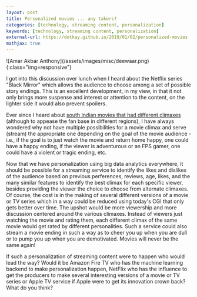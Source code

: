 ```yaml
---
layout: post
title: Personalized movies ... any takers?
categories: [technology, streaming content, personalization]
keywords: [technology, streaming content, personalization]
external-url: https://dotkay.github.io/2019/01/02/personalized-movies
mathjax: true
---
```


<div class="img_container">
![Amar Akbar Anthony](/assets/images/misc/deewaar.png)
{:class="img=responsive"}
</div>

I got into this discussion over lunch when I heard about the Netflix series "Black Mirror" which allows the audience to choose among a set of possible story endings. This is an excellent development, in my view, in that it not only brings more suspense and interest or attention to the content, on the lighter side it would also prevent spoilers. 

Ever since I heard about [south Indian movies that had different climaxes](https://newsable.asianetnews.com/kerala/after-solo-other-malayalam-films-supposed-to-have-different-endings) (although to appease the fan base in different regions), I have always wondered why not have multiple possibilities for a movie climax and serve (stream) the appropriate one depending on the goal of the movie audience - i.e., if the goal is to just watch the movie and return home happy, one could have a happy ending, if the viewer is adventurous or an FPS gamer, one could have a violent or tragic ending, etc. 

Now that we have personalization using big data analytics everywhere, it should be possible for a streaming service to identify the likes and dislikes of the audience based on previous perferences, reviews, age, likes, and the many similar features to identify the best climax for each specific viewer, besides providing the viewer the choice to choose from alternate climaxes. Of course, the cost is in the making of several different versions of a movie or TV series which in a way could be reduced using today's CGI that only gets better over time. The upshot would be more viewership and more discussion centered around the various climaxes. Instead of viewers just watching the movie and rating them, each different climax of the same movie would get rated by different personalities. Such a service could also stream a movie ending in such a way as to cheer you up when you are dull or to pump you up when you are demotivated. Movies will never be the same again!

If such a personalization of streaming content were to happen who would lead the way? Would it be Amazon Fire TV who has the machine learning backend to make personalization happen, NetFlix who has the influence to get the producers to make several interesting versions of a movie or TV series or Apple TV service if Apple were to get its innovation crown back? What do you think?